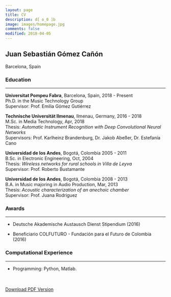 ```yaml
---
layout: page
title: CV
description: d[ o_0 ]b
image: images/homepage.jpg
comments: false
modified: 2018-04-05
---
```


## Juan Sebastián Gómez Cañón

Barcelona, Spain <br/>

### Education
-----

**Universitat Pompeu Fabra**, Barcelona, Spain, 2018 - Present<br/>
Ph.D. in the Music Technology Group<br/>
Supervisor: Prof. Emilia Gómez Gutiérrez<br/>

**Technische Universität Ilmenau**, Ilmenau, Germany, 2016 - 2018<br/>
M.Sc. in Media Technology, Apr, 2018<br/>
Thesis: *Automatic Instrument Recognition with Deep Convolutional Neural Networks*<br/>
Supervisors: Prof. Karlheinz Brandenburg, Dr. Jakob Abeßer, Dr. Estefanía Cano <br/>

**Universidad de los Andes**, Bogotá, Colombia 2005 - 2011<br/>
B.Sc. in Electronic Engineering, Oct, 2004<br/>
Thesis: *Wireless networks for rural schools in Villa de Leyva*<br/>
Supervisor: Prof. Roberto Bustamante<br/>

**Universidad de los Andes**, Bogotá, Colombia 2008 - 2013<br/>
B.A. in Music majoring in Audio Production, Mar, 2013<br/>
Thesis: *Acoustic characterization of an anechoic chamber*<br/>
Supervisor: Prof. Juana Rodriguez<br/>

### Awards
-----

- Deutsche Akademische Austausch Dienst Stipendium (2016)

- Beneficiario COLFUTURO - Fundación para el Futuro de Colombia (2016)

### Computational Experience
-----

- Programming: Python, Matlab.

<div markdown="0">
    <br><br>
    <a href="{{ site.url }}/downloads/CV.pdf" class="btn btn-success">Download PDF Version</a>
</div>

